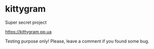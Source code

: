 # kittygram
Super secret project

https://kittygram.pp.ua

Testing purpose only! Please, leave a comment if you found some bug.
